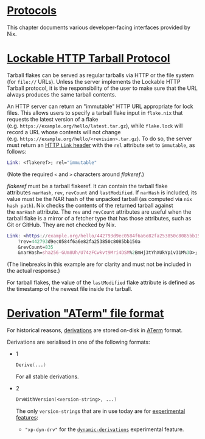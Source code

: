 # [Protocols](https://nixos.org/manual/nix/unstable/protocols/protocols#protocols)

This chapter documents various developer-facing interfaces provided by Nix.
# [Lockable HTTP Tarball Protocol](https://nixos.org/manual/nix/unstable/protocols/tarball-fetcher#lockable-http-tarball-protocol)

Tarball flakes can be served as regular tarballs via HTTP or the file system (for `file://` URLs). Unless the server implements the Lockable HTTP Tarball protocol, it is the responsibility of the user to make sure that the URL always produces the same tarball contents.

An HTTP server can return an "immutable" HTTP URL appropriate for lock files. This allows users to specify a tarball flake input in `flake.nix` that requests the latest version of a flake (e.g. `https://example.org/hello/latest.tar.gz`), while `flake.lock` will record a URL whose contents will not change (e.g. `https://example.org/hello/<revision>.tar.gz`). To do so, the server must return an [HTTP `Link` header](https://developer.mozilla.org/en-US/docs/Web/HTTP/Headers/Link) with the `rel` attribute set to `immutable`, as follows:

```nix
Link: <flakeref>; rel="immutable"
```

(Note the required `<` and `>` characters around _flakeref_.)

_flakeref_ must be a tarball flakeref. It can contain the tarball flake attributes `narHash`, `rev`, `revCount` and `lastModified`. If `narHash` is included, its value must be the NAR hash of the unpacked tarball (as computed via `nix hash path`). Nix checks the contents of the returned tarball against the `narHash` attribute. The `rev` and `revCount` attributes are useful when the tarball flake is a mirror of a fetcher type that has those attributes, such as Git or GitHub. They are not checked by Nix.

```nix
Link: <https://example.org/hello/442793d9ec0584f6a6e82fa253850c8085bb150a.tar.gz   
	?rev=442793d9ec0584f6a6e82fa253850c8085bb150a   
	&revCount=835   
	&narHash=sha256-GUm8Uh/U74zFCwkvt9Mri4DSM%2BmHj3tYhXUkYpiv31M%3D>; rel="immutable"
```

(The linebreaks in this example are for clarity and must not be included in the actual response.)

For tarball flakes, the value of the `lastModified` flake attribute is defined as the timestamp of the newest file inside the tarball.
# [Derivation "ATerm" file format](https://nixos.org/manual/nix/unstable/protocols/derivation-aterm#derivation-aterm-file-format)

For historical reasons, [derivations](https://nixos.org/manual/nix/unstable/glossary#gloss-store-derivation) are stored on-disk in [ATerm](https://homepages.cwi.nl/~daybuild/daily-books/technology/aterm-guide/aterm-guide.html) format.

Derivations are serialised in one of the following formats:

- 1
	```nix
	Derive(...)
	```
    
    For all stable derivations.
    
- 2
	```nix
	DrvWithVersion(<version-string>, ...)
	```
    
    The only `version-string`s that are in use today are for [experimental features](https://nixos.org/manual/nix/unstable/contributing/experimental-features):
    
    - `"xp-dyn-drv"` for the [`dynamic-derivations`](https://nixos.org/manual/nix/unstable/contributing/experimental-features#xp-feature-dynamic-derivations) experimental feature.